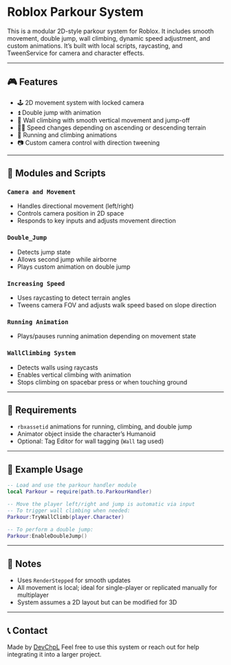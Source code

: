 # Roblox Parkour System

This is a modular 2D-style parkour system for Roblox. It includes smooth movement, double jump, wall climbing, dynamic speed adjustment, and custom animations. It’s built with local scripts, raycasting, and TweenService for camera and character effects.

---

## 🎮 Features

* 🕹️ 2D movement system with locked camera
* ⏫ Double jump with animation
* 🧱 Wall climbing with smooth vertical movement and jump-off
* 🏃‍♂️ Speed changes depending on ascending or descending terrain
* 🎥 Running and climbing animations
* 📷 Custom camera control with direction tweening

---

## 📁 Modules and Scripts

### `Camera and Movement`

* Handles directional movement (left/right)
* Controls camera position in 2D space
* Responds to key inputs and adjusts movement direction

### `Double_Jump`

* Detects jump state
* Allows second jump while airborne
* Plays custom animation on double jump

### `Increasing Speed`

* Uses raycasting to detect terrain angles
* Tweens camera FOV and adjusts walk speed based on slope direction

### `Running Animation`

* Plays/pauses running animation depending on movement state

### `WallClimbing System`

* Detects walls using raycasts
* Enables vertical climbing with animation
* Stops climbing on spacebar press or when touching ground

---

## 🔧 Requirements

* `rbxassetid` animations for running, climbing, and double jump
* Animator object inside the character’s Humanoid
* Optional: Tag Editor for wall tagging (`Wall` tag used)

---

## 🧪 Example Usage

```lua
-- Load and use the parkour handler module
local Parkour = require(path.to.ParkourHandler)

-- Move the player left/right and jump is automatic via input
-- To trigger wall climbing when needed:
Parkour:TryWallClimb(player.Character)

-- To perform a double jump:
Parkour:EnableDoubleJump()
```

---

## 📌 Notes

* Uses `RenderStepped` for smooth updates
* All movement is local; ideal for single-player or replicated manually for multiplayer
* System assumes a 2D layout but can be modified for 3D

---

## 📞 Contact

Made by [DevChpL](https://github.com/DevChpL)
Feel free to use this system or reach out for help integrating it into a larger project.
